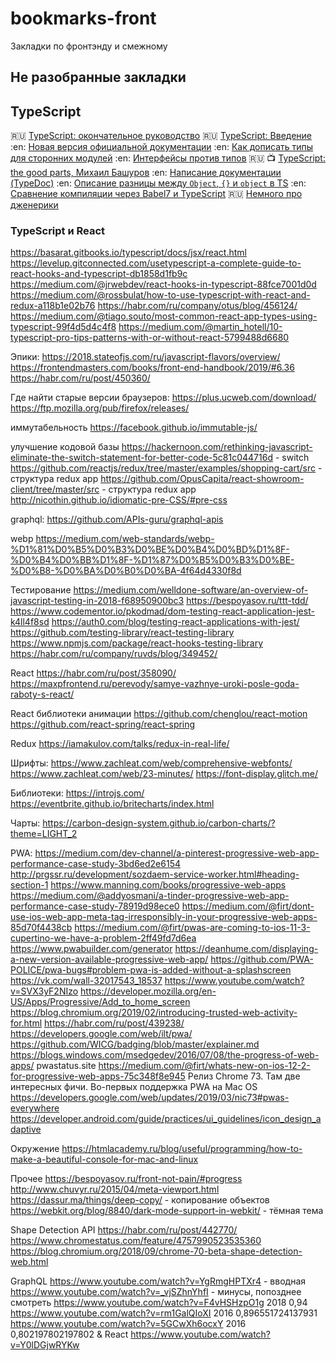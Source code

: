 # bookmarks-front
Закладки по фронтэнду и смежному

## Не разобранные закладки

## TypeScript

:ru: [TypeScript: окончательное руководство](https://nauchikus.github.io/typescript-definitive-guide/)
:ru: [TypeScript: Введение](https://canonium.com/articles/typescript-introduction)
:en: [Новая версия официальной документации](https://microsoft.github.io/TypeScript-New-Handbook/outline/)
:en: [Как дописать типы для сторонних модулей](https://medium.com/@chris_72272/migrating-to-typescript-write-a-declaration-file-for-a-third-party-npm-module-b1f75808ed2)
:en: [Интерфейсы против типов](https://medium.com/@martin_hotell/interface-vs-type-alias-in-typescript-2-7-2a8f1777af4c)
:ru: :tv: [TypeScript: the good parts, Михаил Башуров](https://www.youtube.com/watch?v=n8aope5NKfM)
:en: [Написание документации (TypeDoc)](https://typedoc.org/guides/doccomments/)
:en: [Описание разницы между `Object`, `{}` и `object` в TS](https://stackoverflow.com/a/49465172)
:en: [Сравнение компиляции через Babel7 и TypeScript](https://kulshekhar.github.io/ts-jest/user/babel7-or-ts)
:ru: [Немного про дженерики](https://habr.com/ru/post/455473/)

### TypeScript и React
https://basarat.gitbooks.io/typescript/docs/jsx/react.html
https://levelup.gitconnected.com/usetypescript-a-complete-guide-to-react-hooks-and-typescript-db1858d1fb9c
https://medium.com/@jrwebdev/react-hooks-in-typescript-88fce7001d0d
https://medium.com/@rossbulat/how-to-use-typescript-with-react-and-redux-a118b1e02b76
https://habr.com/ru/company/otus/blog/456124/
https://medium.com/@tiago.souto/most-common-react-app-types-using-typescript-99f4d5d4c4f8
https://medium.com/@martin_hotell/10-typescript-pro-tips-patterns-with-or-without-react-5799488d6680

Эпики:
https://2018.stateofjs.com/ru/javascript-flavors/overview/
https://frontendmasters.com/books/front-end-handbook/2019/#6.36
https://habr.com/ru/post/450360/

Где найти старые версии браузеров:
https://plus.ucweb.com/download/
https://ftp.mozilla.org/pub/firefox/releases/

иммутабельность
https://facebook.github.io/immutable-js/

улучшение кодовой базы
https://hackernoon.com/rethinking-javascript-eliminate-the-switch-statement-for-better-code-5c81c044716d - switch
https://github.com/reactjs/redux/tree/master/examples/shopping-cart/src - структура redux app
https://github.com/OpusCapita/react-showroom-client/tree/master/src  - структура redux app
http://nicothin.github.io/idiomatic-pre-CSS/#pre-css

graphql:
https://github.com/APIs-guru/graphql-apis 

webp
https://medium.com/web-standards/webp-%D1%81%D0%B5%D0%B3%D0%BE%D0%B4%D0%BD%D1%8F-%D0%B4%D0%BB%D1%8F-%D1%87%D0%B5%D0%B3%D0%BE-%D0%B8-%D0%BA%D0%B0%D0%BA-4f64d4330f8d

Тестирование
https://medium.com/welldone-software/an-overview-of-javascript-testing-in-2018-f68950900bc3
https://bespoyasov.ru/ttt-tdd/
https://www.codementor.io/pkodmad/dom-testing-react-application-jest-k4ll4f8sd
https://auth0.com/blog/testing-react-applications-with-jest/
https://github.com/testing-library/react-testing-library
https://www.npmjs.com/package/react-hooks-testing-library
https://habr.com/ru/company/ruvds/blog/349452/

React
https://habr.com/ru/post/358090/
https://maxpfrontend.ru/perevody/samye-vazhnye-uroki-posle-goda-raboty-s-react/

React библиотеки
	анимации
https://github.com/chenglou/react-motion
https://github.com/react-spring/react-spring

Redux
https://iamakulov.com/talks/redux-in-real-life/

Шрифты:
https://www.zachleat.com/web/comprehensive-webfonts/
https://www.zachleat.com/web/23-minutes/
https://font-display.glitch.me/

Библиотеки:
https://introjs.com/
https://eventbrite.github.io/britecharts/index.html

Чарты:
https://carbon-design-system.github.io/carbon-charts/?theme=LIGHT_2

PWA:
https://medium.com/dev-channel/a-pinterest-progressive-web-app-performance-case-study-3bd6ed2e6154
http://prgssr.ru/development/sozdaem-service-worker.html#heading-section-1
https://www.manning.com/books/progressive-web-apps
https://medium.com/@addyosmani/a-tinder-progressive-web-app-performance-case-study-78919d98ece0
https://medium.com/@firt/dont-use-ios-web-app-meta-tag-irresponsibly-in-your-progressive-web-apps-85d70f4438cb
https://medium.com/@firt/pwas-are-coming-to-ios-11-3-cupertino-we-have-a-problem-2ff49fd7d6ea
https://www.pwabuilder.com/generator
https://deanhume.com/displaying-a-new-version-available-progressive-web-app/
https://github.com/PWA-POLICE/pwa-bugs#problem-pwa-is-added-without-a-splashscreen
https://vk.com/wall-32017543_18537
https://www.youtube.com/watch?v=SVX3yF2NIzo
https://developer.mozilla.org/en-US/Apps/Progressive/Add_to_home_screen
https://blog.chromium.org/2019/02/introducing-trusted-web-activity-for.html
https://habr.com/ru/post/439238/
https://developers.google.com/web/ilt/pwa/
https://github.com/WICG/badging/blob/master/explainer.md
https://blogs.windows.com/msedgedev/2016/07/08/the-progress-of-web-apps/
pwastatus.site
https://medium.com/@firt/whats-new-on-ios-12-2-for-progressive-web-apps-75c348f8e945
Релиз Chrome 73. Там две интересных фичи. Во-первых поддержка PWA на Mac OS
https://developers.google.com/web/updates/2019/03/nic73#pwas-everywhere
https://developer.android.com/guide/practices/ui_guidelines/icon_design_adaptive

Окружение
https://htmlacademy.ru/blog/useful/programming/how-to-make-a-beautiful-console-for-mac-and-linux

Прочее
https://bespoyasov.ru/front-not-pain/#progress
http://www.chuvyr.ru/2015/04/meta-viewport.html 
https://dassur.ma/things/deep-copy/	- копирование объектов
https://webkit.org/blog/8840/dark-mode-support-in-webkit/ - тёмная тема

Shape Detection API
https://habr.com/ru/post/442770/
https://www.chromestatus.com/feature/4757990523535360
https://blog.chromium.org/2018/09/chrome-70-beta-shape-detection-web.html

GraphQL
https://www.youtube.com/watch?v=YgRmgHPTXr4 	- вводная	
https://www.youtube.com/watch?v=_vjSZhnYhfI		- минусы, попозднее смотреть
https://www.youtube.com/watch?v=F4vHSHzpO1g 	2018	0,94
https://www.youtube.com/watch?v=rm1GalQIoXI 		2016	0,896551724137931
https://www.youtube.com/watch?v=5GCwXh6ocxY 	2016	0,802197802197802
& React
https://www.youtube.com/watch?v=Y0lDGjwRYKw
